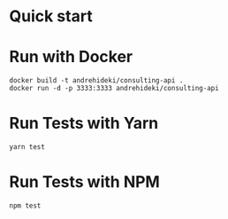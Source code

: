 # Quick start


# Run with Docker
```
docker build -t andrehideki/consulting-api .
docker run -d -p 3333:3333 andrehideki/consulting-api
```

# Run Tests with Yarn
```
yarn test
```

# Run Tests with NPM
```
npm test
```